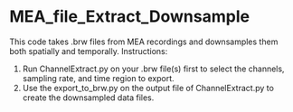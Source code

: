 # MEA_file_Extract_Downsample
This code takes .brw files from MEA recordings and downsamples them both spatially and temporally.
Instructions:
1) Run ChannelExtract.py on your .brw file(s) first to select the channels, sampling rate, and time region to export.
2) Use the export_to_brw.py on the output file of ChannelExtract.py to create the downsampled data files.
